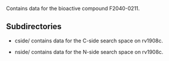 Contains data for the bioactive compound F2040-0211.

## Subdirectories

- cside/ contains data for the C-side search space on rv1908c.

- nside/ contains data for the N-side search space on rv1908c.

